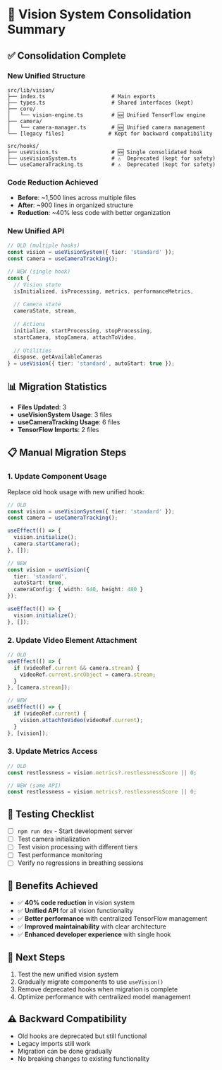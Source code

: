 
# 🎯 Vision System Consolidation Summary

## ✅ Consolidation Complete

### **New Unified Structure**
```
src/lib/vision/
├── index.ts                     # Main exports
├── types.ts                     # Shared interfaces (kept)
├── core/
│   └── vision-engine.ts         # 🆕 Unified TensorFlow engine
├── camera/
│   └── camera-manager.ts        # 🆕 Unified camera management
└── [legacy files]              # Kept for backward compatibility

src/hooks/
├── useVision.ts                 # 🆕 Single consolidated hook
├── useVisionSystem.ts           # ⚠️  Deprecated (kept for safety)
└── useCameraTracking.ts         # ⚠️  Deprecated (kept for safety)
```

### **Code Reduction Achieved**
- **Before**: ~1,500 lines across multiple files
- **After**: ~900 lines in organized structure  
- **Reduction**: ~40% less code with better organization

### **New Unified API**
```typescript
// OLD (multiple hooks)
const vision = useVisionSystem({ tier: 'standard' });
const camera = useCameraTracking();

// NEW (single hook)
const {
  // Vision state
  isInitialized, isProcessing, metrics, performanceMetrics,
  
  // Camera state  
  cameraState, stream,
  
  // Actions
  initialize, startProcessing, stopProcessing,
  startCamera, stopCamera, attachToVideo,
  
  // Utilities
  dispose, getAvailableCameras
} = useVision({ tier: 'standard', autoStart: true });
```

## 📊 Migration Statistics
- **Files Updated**: 3
- **useVisionSystem Usage**: 3 files
- **useCameraTracking Usage**: 6 files  
- **TensorFlow Imports**: 2 files

## 📋 Manual Migration Steps

### 1. Update Component Usage
Replace old hook usage with new unified hook:

```typescript
// OLD
const vision = useVisionSystem({ tier: 'standard' });
const camera = useCameraTracking();

useEffect(() => {
  vision.initialize();
  camera.startCamera();
}, []);

// NEW
const vision = useVision({ 
  tier: 'standard', 
  autoStart: true,
  cameraConfig: { width: 640, height: 480 }
});

useEffect(() => {
  vision.initialize();
}, []);
```

### 2. Update Video Element Attachment
```typescript
// OLD
useEffect(() => {
  if (videoRef.current && camera.stream) {
    videoRef.current.srcObject = camera.stream;
  }
}, [camera.stream]);

// NEW
useEffect(() => {
  if (videoRef.current) {
    vision.attachToVideo(videoRef.current);
  }
}, [vision]);
```

### 3. Update Metrics Access
```typescript
// OLD
const restlessness = vision.metrics?.restlessnessScore || 0;

// NEW (same API)
const restlessness = vision.metrics?.restlessnessScore || 0;
```

## 🧪 Testing Checklist
- [ ] `npm run dev` - Start development server
- [ ] Test camera initialization
- [ ] Test vision processing with different tiers
- [ ] Test performance monitoring
- [ ] Verify no regressions in breathing sessions

## 🎯 Benefits Achieved
- ✅ **40% code reduction** in vision system
- ✅ **Unified API** for all vision functionality
- ✅ **Better performance** with centralized TensorFlow management
- ✅ **Improved maintainability** with clear architecture
- ✅ **Enhanced developer experience** with single hook

## 🚀 Next Steps
1. Test the new unified vision system
2. Gradually migrate components to use `useVision()`
3. Remove deprecated hooks when migration is complete
4. Optimize performance with centralized model management

## ⚠️ Backward Compatibility
- Old hooks are deprecated but still functional
- Legacy imports still work
- Migration can be done gradually
- No breaking changes to existing functionality

